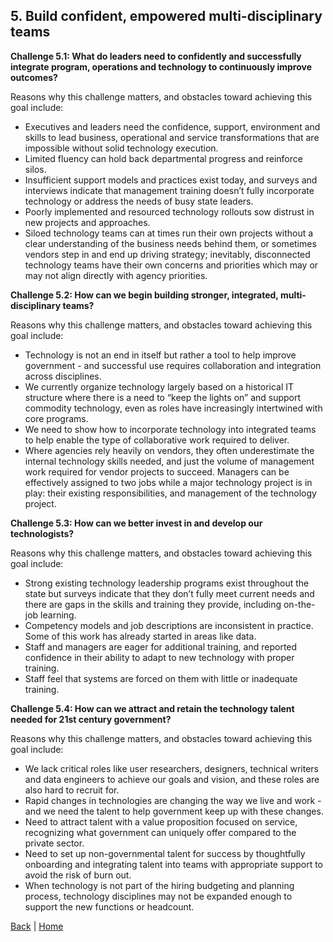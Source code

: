 ## 5. Build confident, empowered multi-disciplinary teams
**Challenge 5.1: What do leaders need to confidently and successfully integrate program, operations and technology to continuously improve outcomes?** 

Reasons why this challenge matters, and obstacles toward achieving this goal include: 

- Executives and leaders need the confidence, support, environment and skills to lead business, operational and service transformations that are impossible without solid technology execution. 
- Limited fluency can hold back departmental progress and reinforce silos.
- Insufficient support models and practices exist today, and surveys and interviews indicate that management training doesn’t fully incorporate technology or address the needs of busy state leaders. 
- Poorly implemented and resourced technology rollouts sow distrust in new projects and approaches. 
- Siloed technology teams can at times run their own projects without a clear understanding of the business needs behind them, or sometimes vendors step in and end up driving strategy; inevitably, disconnected technology teams have their own concerns and priorities which may or may not align directly with agency priorities.

**Challenge 5.2: How can we begin building stronger, integrated, multi-disciplinary teams?** 

Reasons why this challenge matters, and obstacles toward achieving this goal include: 

- Technology is not an end in itself but rather a tool to help improve government - and successful use requires collaboration and integration across disciplines.
- We currently organize technology largely based on a historical IT structure where there is a need to “keep the lights on” and support commodity technology, even as roles have increasingly intertwined with core programs. 
- We need to show how to incorporate technology into integrated teams to help enable the type of collaborative work required to deliver. 
- Where agencies rely heavily on vendors, they often underestimate the internal technology skills needed, and just the volume of management work required for vendor projects to succeed. Managers can be effectively assigned to two jobs while a major technology project is in play: their existing responsibilities, and management of the technology project.

**Challenge 5.3: How can we better invest in and develop our technologists?**

Reasons why this challenge matters, and obstacles toward achieving this goal include: 

- Strong existing technology leadership programs exist throughout the state but surveys indicate that they don’t fully meet current needs and there are gaps in the skills and training they provide, including on-the-job learning.
- Competency models and job descriptions are inconsistent in practice. Some of this work has already started in areas like data.  
- Staff and managers are eager for additional training, and reported confidence in their ability to adapt to new technology with proper training.
- Staff feel that systems are forced on them with little or inadequate training.

**Challenge 5.4: How can we attract and retain the technology talent needed for 21st century government?**

Reasons why this challenge matters, and obstacles toward achieving this goal include: 

- We lack critical roles like user researchers, designers, technical writers and data engineers to achieve our goals and vision, and these roles are also hard to recruit for. 
- Rapid changes in technologies are changing the way we live and work - and we need the talent to help government keep up with these changes.
- Need to attract talent with a value proposition focused on service, recognizing what government can uniquely offer compared to the private sector. 
- Need to set up non-governmental talent for success by thoughtfully onboarding and integrating talent into teams with appropriate support to avoid the risk of burn out.
- When technology is not part of the hiring budgeting and planning process, technology disciplines may not be expanded enough to support the new functions or headcount.

[Back](./four.html) | [Home](./index.html)